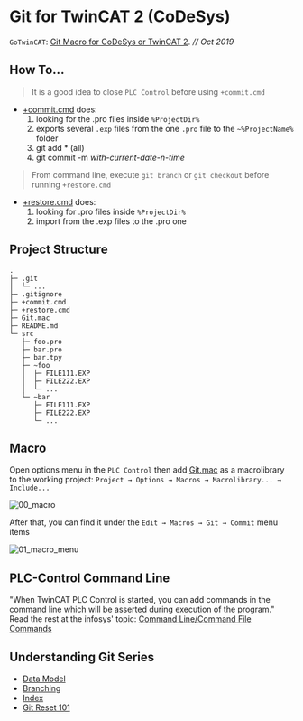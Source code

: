 # Git for TwinCAT 2 (CoDeSys)

`GoTwinCAT`: [Git Macro for CoDeSys or TwinCAT 2](https://gotwincat.blogspot.com/2019/10/git-twincat2-codesys-project-macro-export-import.html). _// Oct 2019_

## How To...

> It is a good idea to close `PLC Control` before using `+commit.cmd`

* [+commit.cmd](https://github.com/nikvoronin/Tc2_Git/blob/master/%2Bcommit.cmd) does:
  1. looking for the .pro files inside `%ProjectDir%`
  2. exports several `.exp` files from the one `.pro` file to the `~%ProjectName%` folder
  3. git add * (all)
  4. git commit -m _with-current-date-n-time_

> From command line, execute `git branch` or `git checkout` before running `+restore.cmd`

* [+restore.cmd](https://github.com/nikvoronin/Tc2_Git/blob/master/%2Brestore.cmd) does:
  1. looking for .pro files inside `%ProjectDir%`
  1. import from the .exp files to the .pro one

## Project Structure

```
.
├─ .git
│  └─ ...
├─ .gitignore
├─ +commit.cmd
├─ +restore.cmd
├─ Git.mac
├─ README.md
└─ src
   ├─ foo.pro
   ├─ bar.pro
   ├─ bar.tpy
   ├─ ~foo
   │  ├─ FILE111.EXP
   │  ├─ FILE222.EXP
   │  └─ ...
   └─ ~bar
      ├─ FILE111.EXP
      ├─ FILE222.EXP
      └─ ...
```

## Macro

Open options menu in the `PLC Control` then add [Git.mac](https://github.com/nikvoronin/Tc2_Git/blob/master/Git.mac) as a macrolibrary to the working project: `Project → Options → Macros → Macrolibrary... → Include...`

![00_macro](https://user-images.githubusercontent.com/11328666/66593447-b295cd00-eb9f-11e9-9c52-5343585a19a1.png)

After that, you can find it under the `Edit → Macros → Git → Commit` menu items

![01_macro_menu](https://user-images.githubusercontent.com/11328666/66593496-cb05e780-eb9f-11e9-80ed-ebdeeacb4cb0.png)

## PLC-Control Command Line

"When TwinCAT PLC Control is started, you can add commands in the command line which will be asserted during execution of the program." Read the rest at the infosys' topic: [Command Line/Command File Commands](https://infosys.beckhoff.com/content/1033/tcplccontrol/html/tcplcctrl_addcommandline.htm)

## Understanding Git Series

* [Data Model](https://medium.com/hackernoon/https-medium-com-zspajich-understanding-git-data-model-95eb16cc99f5)
* [Branching](https://medium.com/hackernoon/understanding-git-branching-2662f5882f9)
* [Index](https://medium.com/hackernoon/understanding-git-index-4821a0765cf)
* [Git Reset 101](https://medium.com/hackernoon/reset-101-ba05d9e3f2c7)
